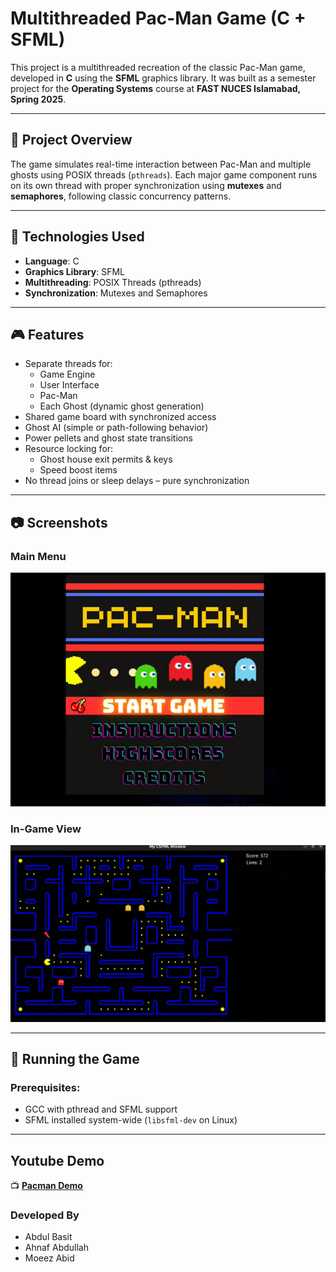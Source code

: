 # Multithreaded Pac-Man Game (C + SFML)

This project is a multithreaded recreation of the classic Pac-Man game, developed in **C** using the **SFML** graphics library. It was built as a semester project for the **Operating Systems** course at **FAST NUCES Islamabad, Spring 2025**.

---

## 📌 Project Overview

The game simulates real-time interaction between Pac-Man and multiple ghosts using POSIX threads (`pthreads`). Each major game component runs on its own thread with proper synchronization using **mutexes** and **semaphores**, following classic concurrency patterns.

---

## 🔧 Technologies Used

- **Language**: C 
- **Graphics Library**: SFML
- **Multithreading**: POSIX Threads (pthreads)
- **Synchronization**: Mutexes and Semaphores

---

## 🎮 Features

- Separate threads for:
  - Game Engine
  - User Interface
  - Pac-Man
  - Each Ghost (dynamic ghost generation)
- Shared game board with synchronized access
- Ghost AI (simple or path-following behavior)
- Power pellets and ghost state transitions
- Resource locking for:
  - Ghost house exit permits & keys
  - Speed boost items
- No thread joins or sleep delays – pure synchronization

---

## 📷 Screenshots

### Main Menu  
![Menu](Assets/menu.png)

### In-Game View  
![Game](Assets/game.png)

---

## 🚀 Running the Game

### Prerequisites:
- GCC with pthread and SFML support
- SFML installed system-wide (`libsfml-dev` on Linux)
---

## Youtube Demo 
📺 **[Pacman Demo](https://youtu.be/YoEW8AAq3gY)**

### Developed By

- Abdul Basit  
- Ahnaf Abdullah  
- Moeez Abid
